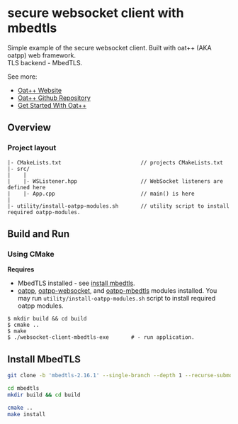 # secure websocket client with mbedtls

Simple example of the secure websocket client. Built with oat++ (AKA oatpp) web framework.  
TLS backend - MbedTLS.

See more:

- [Oat++ Website](https://oatpp.io/)
- [Oat++ Github Repository](https://github.com/oatpp/oatpp)
- [Get Started With Oat++](https://oatpp.io/docs/start)

## Overview

### Project layout

```
|- CMakeLists.txt                         // projects CMakeLists.txt
|- src/
|    |
|    |- WSListener.hpp                    // WebSocket listeners are defined here
|    |- App.cpp                           // main() is here
|
|- utility/install-oatpp-modules.sh       // utility script to install required oatpp-modules.  
```

## Build and Run

### Using CMake

**Requires** 
- MbedTLS installed - see [install mbedtls](#install-mbedtls). 
- [oatpp](https://github.com/oatpp/oatpp), [oatpp-websocket](https://github.com/oatpp/oatpp-websocket), 
and [oatpp-mbedtls](https://github.com/oatpp/oatpp-mbedtls) modules installed. You may run `utility/install-oatpp-modules.sh` 
script to install required oatpp modules.

```
$ mkdir build && cd build
$ cmake ..
$ make 
$ ./websocket-client-mbedtls-exe       # - run application.
```

## Install MbedTLS

```bash
git clone -b 'mbedtls-2.16.1' --single-branch --depth 1 --recurse-submodules https://github.com/ARMmbed/mbedtls

cd mbedtls
mkdir build && cd build

cmake ..
make install
```
